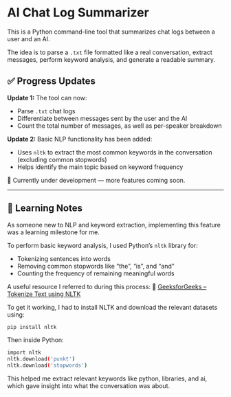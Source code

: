 # AI Chat Log Summarizer

This is a Python command-line tool that summarizes chat logs between a user and an AI. 

The idea is to parse a `.txt` file formatted like a real conversation, extract messages, perform keyword analysis, and generate a readable summary.

## ✅ Progress Updates

**Update 1:**
The tool can now:
- Parse `.txt` chat logs
- Differentiate between messages sent by the user and the AI
- Count the total number of messages, as well as per-speaker breakdown

**Update 2:** 
Basic NLP functionality has been added:
- Uses `nltk` to extract the most common keywords in the conversation (excluding common stopwords)
- Helps identify the main topic based on keyword frequency

🚧 Currently under development — more features coming soon.

---

## 🧠 Learning Notes

As someone new to NLP and keyword extraction, implementing this feature was a learning milestone for me.

To perform basic keyword analysis, I used Python’s `nltk` library for:
- Tokenizing sentences into words
- Removing common stopwords like “the”, “is”, and “and”
- Counting the frequency of remaining meaningful words

A useful resource I referred to during this process:
🔗 [GeeksforGeeks – Tokenize Text using NLTK](https://www.geeksforgeeks.org/tokenize-text-using-nltk-python/)

To get it working, I had to install NLTK and download the relevant datasets using:
```bash
pip install nltk
```
Then inside Python:
```bash
import nltk
nltk.download('punkt')
nltk.download('stopwords')
```
This helped me extract relevant keywords like python, libraries, and ai, which gave insight into what the conversation was about.

